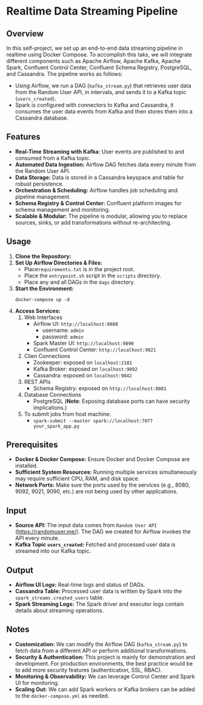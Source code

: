 # Realtime Data Streaming Pipeline

## Overview
In this self-project, we set up an end-to-end data streaming pipeline in realtime using Docker Compose. To accomplish this taks, we will integrate different components such as Apache Airflow, Apache Kafka, Apache Spark, Confluent Control Center, Confluent Schema Registry, PostgreSQL, and Cassandra. 
The pipeline works as follows:
- Using Airflow, we run a DAG (`kafka_stream.py`) that retrieves user data from the Random User API, in intervals, and sends it to a Kafka topic (`users_created`).
- Spark is configured with connectors to Kafka and Cassandra, it consumes the user data events from Kafka and then stores them into a Cassandra database.

## Features
- **Real-Time Streaming with Kafka:** User events are published to and consumed from a Kafka topic.
- **Automated Data Ingestion:** Airflow DAG fetches data every minute from the Random User API.
- **Data Storage:** Data is stored in a Cassandra keyspace and table for robust persistence.
- **Orchestration & Scheduling:** Airflow handles job scheduling and pipeline management.
- **Schema Registry & Control Center:** Confluent platform images for schema management and monitoring.
- **Scalable & Modular:** The pipeline is modular, allowing you to replace sources, sinks, or add transformations without re-architecting.

## Usage
1. **Clone the Repository:**
2. **Set Up Airflow Directories & Files:**
    - Place`requirements.txt` is in the project root.
    - Place the `entrypoint.sh` script in the `scripts` directory.
    - Place any and all DAGs in the `dags` directory.
3. **Start the Environment:**
   ```
   docker-compose up -d
   ```
4. **Access Services:**
    1. Web Interfaces
        - Airflow UI: `http://localhost:8080`
            - username: `admin`
            - password: `admin`
        - Spark Master UI: `http://localhost:9090`
        - Confluent Control Center: `http://localhost:9021`
    2. Clien Connections
        - Zookeeper: exposed on `localhost:2181`
        - Kafka Broker: exposed on `localhost:9092`
        - Cassandra: exposed on  `localhost:9042`
    3. REST APIs
        - Schema Registry: exposed on `http://localhost:8081`
    4. Database Connections
        - PostgreSQL (**Note**: Exposing database ports can have security implications.)
    5. To submit jobs from host machine:
        - `spark-submit --master spark://localhost:7077 your_spark_app.py`

## Prerequisites
- **Docker & Docker Compose:** Ensure Docker and Docker Compose are installed.
- **Sufficient System Resources:** Running multiple services simultaneously may require sufficient CPU, RAM, and disk space.
- **Network Ports:** Make sure the ports used by the services (e.g., 8080, 9092, 9021, 9090, etc.) are not being used by other applications.

## Input
- **Source API:** The input data comes from `Random User API` (https://randomuser.me/). The DAG we created for Airflow invokes the API every minute.
- **Kafka Topic `users_created`:** Fetched and processed user data is streamed into our Kafka topic.

## Output
- **Airflow UI Logs:** Real-time logs and status of DAGs.
- **Cassandra Table:** Processed user data is written by Spark into the `spark_streams.created_users` table.
- **Spark Streaming Logs:** The Spark driver and executor logs contain details about streaming operations.

## Notes
- **Customization:** We can modify the Airflow DAG (`kafka_stream.py`) to fetch data from a different API or perform additional transformations.
- **Security & Authentication:** This project is mainly for demonstration and development. For production environments, the best practice would be to add more security features (authentication, SSL, RBAC).
- **Monitoring & Observability:** We can leverage Control Center and Spark UI for monitoring.
- **Scaling Out:** We can add Spark workers or Kafka brokers can be added to the `docker-compose.yml` as needed.
